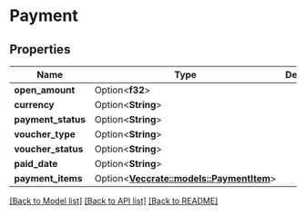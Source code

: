 # Payment

## Properties

Name | Type | Description | Notes
------------ | ------------- | ------------- | -------------
**open_amount** | Option<**f32**> |  | [optional]
**currency** | Option<**String**> |  | [optional]
**payment_status** | Option<**String**> |  | [optional]
**voucher_type** | Option<**String**> |  | [optional]
**voucher_status** | Option<**String**> |  | [optional]
**paid_date** | Option<**String**> |  | [optional]
**payment_items** | Option<[**Vec<crate::models::PaymentItem>**](PaymentItem.md)> |  | [optional]

[[Back to Model list]](../README.md#documentation-for-models) [[Back to API list]](../README.md#documentation-for-api-endpoints) [[Back to README]](../README.md)


